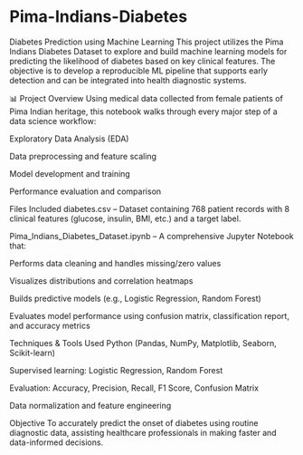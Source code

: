 # Pima-Indians-Diabetes
Diabetes Prediction using Machine Learning
This project utilizes the Pima Indians Diabetes Dataset to explore and build machine learning models for predicting the likelihood of diabetes based on key clinical features. The objective is to develop a reproducible ML pipeline that supports early detection and can be integrated into health diagnostic systems.

📊 Project Overview
Using medical data collected from female patients of Pima Indian heritage, this notebook walks through every major step of a data science workflow:

Exploratory Data Analysis (EDA)

Data preprocessing and feature scaling

Model development and training

Performance evaluation and comparison

 Files Included
diabetes.csv – Dataset containing 768 patient records with 8 clinical features (glucose, insulin, BMI, etc.) and a target label.

Pima_Indians_Diabetes_Dataset.ipynb – A comprehensive Jupyter Notebook that:

Performs data cleaning and handles missing/zero values

Visualizes distributions and correlation heatmaps

Builds predictive models (e.g., Logistic Regression, Random Forest)

Evaluates model performance using confusion matrix, classification report, and accuracy metrics

 Techniques & Tools Used
Python (Pandas, NumPy, Matplotlib, Seaborn, Scikit-learn)

Supervised learning: Logistic Regression, Random Forest

Evaluation: Accuracy, Precision, Recall, F1 Score, Confusion Matrix

Data normalization and feature engineering

 Objective
To accurately predict the onset of diabetes using routine diagnostic data, assisting healthcare professionals in making faster and data-informed decisions.
